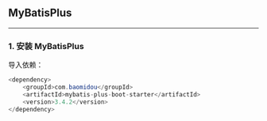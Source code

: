 ## MyBatisPlus
---
### 1. 安装 MyBatisPlus
导入依赖：
```java
<dependency>
    <groupId>com.baomidou</groupId>
    <artifactId>mybatis-plus-boot-starter</artifactId>
    <version>3.4.2</version>
</dependency>
```